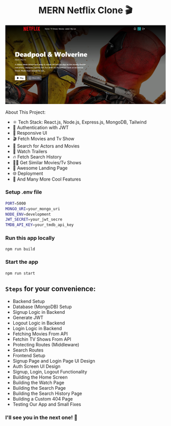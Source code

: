 
<h1 align="center">MERN Netflix Clone 🎬</h1>

![Demo App](/frontend/public/screenshot-for-readme.png)

About This Project:

-   ⚛️ Tech Stack: React.js, Node.js, Express.js, MongoDB, Tailwind
-   🔐 Authentication with JWT
-   📱 Responsive UI
-   🎬 Fetch Movies and Tv Show
-   🔎 Search for Actors and Movies
-   🎥 Watch Trailers
-   🔥 Fetch Search History
-   🐱‍👤 Get Similar Movies/Tv Shows
-   💙 Awesome Landing Page
-   🌐 Deployment
-   🚀 And Many More Cool Features


### Setup .env file

```bash
PORT=5000
MONGO_URI=your_mongo_uri
NODE_ENV=development
JWT_SECRET=your_jwt_secre
TMDB_API_KEY=your_tmdb_api_key
```

### Run this app locally

```shell
npm run build
```

### Start the app

```shell
npm run start
```

## `Steps` for your convenience:

-   Backend Setup
-   Database (MongoDB) Setup
-   Signup Logic in Backend
-   Generate JWT
-   Logout Logic in Backend
-   Login Logic in Backend
-   Fetching Movies From API
-   Fetchin TV Shows From API
-   Protecting Routes (Middleware)
-   Search Routes
-   Frontend Setup
-   Signup Page and Login Page UI Design
-   Auth Screen UI Design
-   Signup, Login, Logout Functionality
-   Building the Home Screen
-   Building the Watch Page
-   Building the Search Page
-   Building the Search History Page
-   Building a Custom 404 Page
-   Testing Our App and Small Fixes
  
### I'll see you in the next one! 🚀
